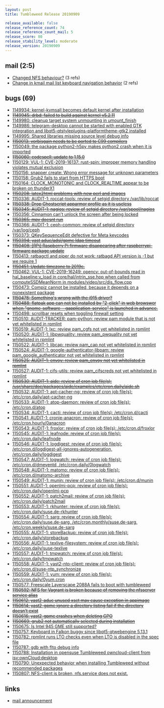 ```yaml
---
layout: post
title: Tumbleweed Release 20190909

release_available: false
release_reference_count: 74
release_reference_count_mail: 5
release_score: 80
release_stability_level: moderate
release_version: 20190909
---
```


## mail (2:5)

- [Changed NFS behaviour?](https://lists.opensuse.org/opensuse-factory/2019-09/msg00132.html) (3 refs)
- [Change in kmail mail list keyboard navigation behavior](https://lists.opensuse.org/opensuse-factory/2019-09/msg00137.html) (2 refs)

## bugs (69)

<!--more-->

- [1149934: kernel-kvmsall becomes default kernel after installation](https://bugzilla.opensuse.org/show_bug.cgi?id=1149934)
- ~~[1149945: drbd: failed to build against kernel v5.2.11](https://bugzilla.opensuse.org/show_bug.cgi?id=1149945)~~
- [1149980: cleanup target system unmounting in umount_finish](https://bugzilla.opensuse.org/show_bug.cgi?id=1149980)
- [1149986: telegram-desktop cannot be started with enabled GTK integration and libqt5-qtstyleplugins-platformtheme-gtk2 installed](https://bugzilla.opensuse.org/show_bug.cgi?id=1149986)
- [1149995: Shared libraries missing source level debug info](https://bugzilla.opensuse.org/show_bug.cgi?id=1149995)
- ~~[1150013: vorbisgain needs to be ported to C99 compilers](https://bugzilla.opensuse.org/show_bug.cgi?id=1150013)~~
- [1150049: the package python2-h5py makes python2 crash when it is imported](https://bugzilla.opensuse.org/show_bug.cgi?id=1150049)
- ~~[1150060: codespell: update to 1.15.0](https://bugzilla.opensuse.org/show_bug.cgi?id=1150060)~~
- [1150129: VUL-1: CVE-2019-16137: rust-spin: improper memory handling violates mutual exclusion](https://bugzilla.opensuse.org/show_bug.cgi?id=1150129)
- [1150156: snapper create: Wrong error message for unknown parameters](https://bugzilla.opensuse.org/show_bug.cgi?id=1150156)
- [1150158: Grub2 fails to start from HTTPS boot](https://bugzilla.opensuse.org/show_bug.cgi?id=1150158)
- [1150164: CLOCK_MONOTONIC and CLOCK_REALTIME appear to be broken on thunderX1](https://bugzilla.opensuse.org/show_bug.cgi?id=1150164)
- ~~[1150208: latex2html problems with new perl and images](https://bugzilla.opensuse.org/show_bug.cgi?id=1150208)~~
- [1150336: AUDIT-1: roccat-tools: review of setgid directory /var/lib/roccat](https://bugzilla.opensuse.org/show_bug.cgi?id=1150336)
- ~~[1150338: Drop  Ghostscript apparmor profile as it is useless](https://bugzilla.opensuse.org/show_bug.cgi?id=1150338)~~
- ~~[1150345: AUDIT-1: nagios: review of setgid directory /var/spool/nagios](https://bugzilla.opensuse.org/show_bug.cgi?id=1150345)~~
- [1150356: Cinnamon can't unlock the screen after being locked](https://bugzilla.opensuse.org/show_bug.cgi?id=1150356)
- ~~[1150365: mpv doesnt run](https://bugzilla.opensuse.org/show_bug.cgi?id=1150365)~~
- [1150366: AUDIT-1: ceph-common: review of setgid directory /var/log/ceph](https://bugzilla.opensuse.org/show_bug.cgi?id=1150366)
- [1150373: QKeySequenceEdit defective for Meta keycodes](https://bugzilla.opensuse.org/show_bug.cgi?id=1150373)
- ~~[1150394: yast aduc/adsi/gpmc ldap timeout](https://bugzilla.opensuse.org/show_bug.cgi?id=1150394)~~
- ~~[1150408: \[RPi\] Raspberry Pi firmware disappearing after raspberrypi-firmware package update](https://bugzilla.opensuse.org/show_bug.cgi?id=1150408)~~
- [1150413: ratbagctl and piper do not work: ratbagd API version is -1 but we require 1](https://bugzilla.opensuse.org/show_bug.cgi?id=1150413)
- ~~[1150451: Update timezone to 2019c.](https://bugzilla.opensuse.org/show_bug.cgi?id=1150451)~~
- [1150462: VUL-1: CVE-2019-16249: opencv: out-of-bounds read in hal_baseline:v_load in core/hal/intrin_sse.hpp when called from computeSSDMeanNorm in modules/video/src/dis_flow.cpp](https://bugzilla.opensuse.org/show_bug.cgi?id=1150462)
- [1150473: Compiz cannot be installed, because it depends on a nonexistent package](https://bugzilla.opensuse.org/show_bug.cgi?id=1150473)
- ~~[1150478: Something's wrong with the i915 driver?](https://bugzilla.opensuse.org/show_bug.cgi?id=1150478)~~
- ~~[1150488: flatpak  app can not be installed by "2-click" in web browswer when "gnome-software --gapplication-service" is launched in advance.](https://bugzilla.opensuse.org/show_bug.cgi?id=1150488)~~
- [1150498: scrollbar resets when toggling firewall setting](https://bugzilla.opensuse.org/show_bug.cgi?id=1150498)
- [1150510: AUDIT-TRACKER: pam-python: review pam module that is not yet whitelisted in rpmlint](https://bugzilla.opensuse.org/show_bug.cgi?id=1150510)
- [1150519: AUDIT-1: lxc: review pam_cgfs not yet whitelisted in rpmlint](https://bugzilla.opensuse.org/show_bug.cgi?id=1150519)
- [1150520: AUDIT-1: libpwquality: review pam_pwquality not yet whitelisted in rpmlint](https://bugzilla.opensuse.org/show_bug.cgi?id=1150520)
- [1150522: AUDIT-1: libcap: review pam_cap not yet whitelisted in rpmlint](https://bugzilla.opensuse.org/show_bug.cgi?id=1150522)
- [1150524: AUDIT-1: google-authenticator-libpam: review pam_google_authenticator not yet whitelisted in rpmlint](https://bugzilla.opensuse.org/show_bug.cgi?id=1150524)
- ~~[1150525: AUDIT-1: envoy: review pam_envoy not yet whitelisted in rpmlint](https://bugzilla.opensuse.org/show_bug.cgi?id=1150525)~~
- [1150527: AUDIT-1: cifs-utils: review pam_cifscreds not yet whitelisted in rpmlint](https://bugzilla.opensuse.org/show_bug.cgi?id=1150527)
- ~~[1150530: AUDIT-1: aide: review of cron job file(s): /usr/share/doc/packages/aide/examples/etc/cron.daily/aide.sh](https://bugzilla.opensuse.org/show_bug.cgi?id=1150530)~~
- [1150532: AUDIT-1: apt-cacher-ng: review of cron job file(s): /etc/cron.daily/apt-cacher-ng](https://bugzilla.opensuse.org/show_bug.cgi?id=1150532)
- [1150533: AUDIT-1: atop-daemon: review of cron job file(s): /etc/cron.d/atop](https://bugzilla.opensuse.org/show_bug.cgi?id=1150533)
- [1150534: AUDIT-1: cacti: review of cron job file(s): /etc/cron.d/cacti](https://bugzilla.opensuse.org/show_bug.cgi?id=1150534)
- [1150541: AUDIT-1: cronie-anacron: review of cron job file(s): /etc/cron.hourly/0anacron](https://bugzilla.opensuse.org/show_bug.cgi?id=1150541)
- [1150543: AUDIT-1: froxlor: review of cron job file(s): /etc/cron.d/froxlor](https://bugzilla.opensuse.org/show_bug.cgi?id=1150543)
- [1150545: AUDIT-1: leafnode: review of cron job file(s): /etc/cron.daily/leafnode](https://bugzilla.opensuse.org/show_bug.cgi?id=1150545)
- [1150546: AUDIT-1: logdigest: review of cron job file(s): /etc/cron.d/logdigest-all-ignores-autogeneration, /etc/cron.daily/logdigest](https://bugzilla.opensuse.org/show_bug.cgi?id=1150546)
- [1150547: AUDIT-1: logwatch: review of cron job file(s): /etc/cron.d/dmeventd, /etc/cron.daily/0logwatch](https://bugzilla.opensuse.org/show_bug.cgi?id=1150547)
- [1150548: AUDIT-1: matomo: review of cron job file(s): /etc/cron.d/matomo-archive](https://bugzilla.opensuse.org/show_bug.cgi?id=1150548)
- [1150549: AUDIT-1: munin: review of cron job file(s): /etc/cron.d/munin](https://bugzilla.opensuse.org/show_bug.cgi?id=1150549)
- [1150551: AUDIT-1: openlmi-pcp: review of cron job file(s): /etc/cron.daily/openlmi-pcp](https://bugzilla.opensuse.org/show_bug.cgi?id=1150551)
- [1150552: AUDIT-1: patch2mail: review of cron job file(s): /etc/cron.daily/patch2mail](https://bugzilla.opensuse.org/show_bug.cgi?id=1150552)
- [1150553: AUDIT-1: rkhunter: review of cron job file(s): /etc/cron.daily/suse.de-rkhunter](https://bugzilla.opensuse.org/show_bug.cgi?id=1150553)
- [1150554: AUDIT-1: sarg: review of cron job file(s): /etc/cron.daily/suse.de-sarg, /etc/cron.monthly/suse.de-sarg, /etc/cron.weekly/suse.de-sarg](https://bugzilla.opensuse.org/show_bug.cgi?id=1150554)
- [1150555: AUDIT-1: storeBackup: review of cron job file(s): /etc/cron.daily/storebackup](https://bugzilla.opensuse.org/show_bug.cgi?id=1150555)
- [1150556: AUDIT-1: texlive-filesystem: review of cron job file(s): /etc/cron.daily/suse-texlive](https://bugzilla.opensuse.org/show_bug.cgi?id=1150556)
- [1150557: AUDIT-1: tmpwatch: review of cron job file(s): /etc/cron.daily/tmpwatch](https://bugzilla.opensuse.org/show_bug.cgi?id=1150557)
- [1150558: AUDIT-1: yast2-ntp-client: review of cron job file(s): /etc/cron.d/suse-ntp_synchronize](https://bugzilla.opensuse.org/show_bug.cgi?id=1150558)
- [1150559: AUDIT-1: yum: review of cron job file(s): /etc/cron.daily/0yum.cron](https://bugzilla.opensuse.org/show_bug.cgi?id=1150559)
- [1150577: Freescale Layerscape 2088A fails to boot with tumbleweed](https://bugzilla.opensuse.org/show_bug.cgi?id=1150577)
- ~~[1150592: NFS for Vagrant is broken because of removing the nfsserver service alias](https://bugzilla.opensuse.org/show_bug.cgi?id=1150592)~~
- ~~[1150612: yast2-aduc unused xset may cause exception in appimage](https://bugzilla.opensuse.org/show_bug.cgi?id=1150612)~~
- ~~[1150614: yast2-gpmc ignore a directory listing fail if the directory doesn't exist](https://bugzilla.opensuse.org/show_bug.cgi?id=1150614)~~
- ~~[1150616: yast2-gpmc crashes when deleting GPO](https://bugzilla.opensuse.org/show_bug.cgi?id=1150616)~~
- ~~[1150669: grub2 not automatically selected during installation](https://bugzilla.opensuse.org/show_bug.cgi?id=1150669)~~
- [1150675: Is Intel 945 GME still supported?](https://bugzilla.opensuse.org/show_bug.cgi?id=1150675)
- [1150757: Keyboard in Falkon buggy since libqt5-qtwebengine 5.13.1](https://bugzilla.opensuse.org/show_bug.cgi?id=1150757)
- [1150782: rpmlint runs LTO checks even when LTO is disabled in the spec file](https://bugzilla.opensuse.org/show_bug.cgi?id=1150782)
- [1150787: gdb with flto debug info](https://bugzilla.opensuse.org/show_bug.cgi?id=1150787)
- [1150788: Installation in opensuse Tumbleweed owncloud-client from isv:ownCloud:desktop](https://bugzilla.opensuse.org/show_bug.cgi?id=1150788)
- [1150790: Unexpected behavior when installing Tumbleweed without recommended packages](https://bugzilla.opensuse.org/show_bug.cgi?id=1150790)
- [1150807: NFS-client is broken, nfs.service does not exist.](https://bugzilla.opensuse.org/show_bug.cgi?id=1150807)



## links

- [mail announcement](https://lists.opensuse.org/opensuse-factory/2019-09/msg00126.html)
